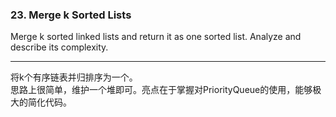 ### 23. Merge k Sorted Lists

Merge k sorted linked lists and return it as one sorted list. Analyze and describe its complexity.

* * * 

将k个有序链表并归排序为一个。   
思路上很简单，维护一个堆即可。亮点在于掌握对PriorityQueue的使用，能够极大的简化代码。   



